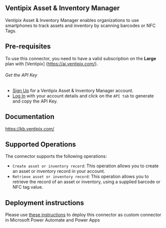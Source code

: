 
## Ventipix Asset & Inventory Manager
Ventipix Asset & Inventory Manager enables organizations to use smartphones to track assets and inventory by scanning barcodes or NFC Tags.


## Pre-requisites
To use this connector, you need to have a valid subscription on the **Large** plan with [Ventipix] (https://ai.ventipix.com/).

###### Get the API Key
* [Sign Up](https://ai.ventipix.com/app/signup) for a Ventipix Asset & Inventory Manager account.
* [Log In](https://ai.ventipix.com/app/account/profile) with your account details and click on the ```API tab``` to generate and copy the API Key.

## Documentation
https://kb.ventipix.com/

## Supported Operations
The connector supports the following operations:
* ```Create asset or inventory record```: This operation allows you to create an asset or inventory record in your account.
* ```Retrieve asset or inventory record```: This operation allows you to retrieve the record of an asset or inventory, using a supplied barcode or NFC tag value.


## Deployment instructions
Please use [these instructions](https://docs.microsoft.com/en-us/connectors/custom-connectors/paconn-cli) to deploy this connector as custom connector in Microsoft Power Automate and Power Apps